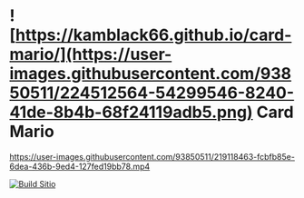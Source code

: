 # ![https://kamblack66.github.io/card-mario/](https://user-images.githubusercontent.com/93850511/224512564-54299546-8240-41de-8b4b-68f24119adb5.png) Card Mario


https://user-images.githubusercontent.com/93850511/219118463-fcbfb85e-6dea-436b-9ed4-127fed19bb78.mp4

[![Build Sitio](https://res.cloudinary.com/diqy9grnq/image/upload/v1678567833/logos/mario_yhuahs.png)](https://kamblack66.github.io/card-mario/)
